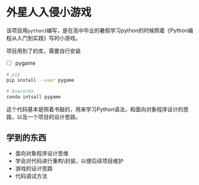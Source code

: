 # 外星人入侵小游戏

该项目用`python3`编写，是在高中毕业的暑假学习python的时候照着《Python编程从入门到实践》写的小游戏。

项目用到了的库，需要自行安装

+ [ ] pygame

```bash
# pip
pip install --user pygame

# Anaconda
conda intsall pygame
```

这个代码基本是照着书敲的，用来学习Python语法，和面向对象程序设计的思路，以及一个项目的设计思路。

## 学到的东西

+ 面向对象程序设计思维
+ 学会对代码进行重构\封装，以便后续项目维护
+ 游戏的设计思路
+ 代码调试方法


